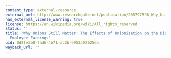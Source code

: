 ```yaml
---
content_type: external-resource
external_url: http://www.researchgate.net/publication/265797596_Why_Unions_Still_Matter_The_Effects_of_Unionization_on_the_Distribution_of_Employee_Earnings
has_external_license_warning: true
license: https://en.wikipedia.org/wiki/All_rights_reserved
status: ''
title: 'Why Unions Still Matter: The Effects of Unionization on the Distribution of
  Employee Earnings'
uid: 0d8fe3b0-7ad6-4b71-ac2b-e953a07625ea
wayback_url: ''
---
```

